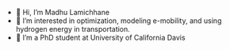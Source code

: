 - 👋 Hi, I’m Madhu Lamichhane 
- 👀 I’m interested in optimization, modeling e-mobility, and using hydrogen energy in transportation.
- 💞️ I’m a PhD student at University of California Davis
  

<!---
mad-who/mad-who is a ✨ special ✨ repository because its `README.md` (this file) appears on your GitHub profile.
You can click the Preview link to take a look at your changes.
--->
